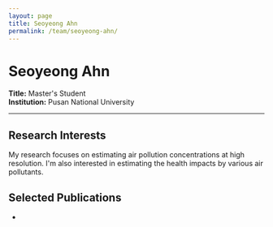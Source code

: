 ```yaml
---
layout: page
title: Seoyeong Ahn
permalink: /team/seoyeong-ahn/
---
```


# Seoyeong Ahn




**Title:** Master's Student  
**Institution:** Pusan National University  

---

## Research Interests

My research focuses on estimating air pollution concentrations at high resolution.
I'm also interested in estimating the health impacts by various air pollutants.

## Selected Publications

- 

